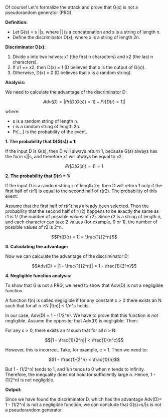 Of course! Let's formalize the attack and prove that G(s) is not a pseudorandom generator (PRG).

**Definition:**

* Let G(s) = s ||s, where || is a concatenation and s is a string of length n.
* Define the discriminator D(x), where x is a string of length 2n.

**Discriminator D(x):**

1. Divide x into two halves: x1 (the first n characters) and x2 (the last n characters).
2. If x1 == x2, then D(x) = 1 (D believes that x is the output of G(s)).
3. Otherwise, D(x) = 0 (D believes that x is a random string).

**Analysis:**

We need to calculate the advantage of the discriminator D:

$$Adv(D) = |Pr[D(G(s)) = 1] - Pr[D(r) = 1]|$$

where:

* s is a random string of length n.
* r is a random string of length 2n.
*   Pr[...] is the probability of the event.

**1. The probability that D(G(s)) = 1:**

If the input D is G(s), then D will always return 1, because G(s) always has the form s||s, and therefore x1 will always be equal to x2.

$$Pr[D(G(s)) = 1] = 1$$

**2. The probability that D(r) = 1:**

If the input D is a random string r of length 2n, then D will return 1 only if the first half of r(r1) is equal to the second half of r(r2). The probability of this event:

Assume that the first half of r(r1) has already been selected.  Then the probability that the second half of r(r2) happens to be exactly the same as r1 is 1/ (the number of possible values of r2).  Since r2 is a string of length n, and each character can take 2 values (for example, 0 or 1), the number of possible values of r2 is 2^n.

$$Pr[D(r) = 1] = \frac{1}{2^n}$$

**3. Calculating the advantage:**

Now we can calculate the advantage of the discriminator D:

$$Adv(D) = |1 - \frac{1}{2^n}| = 1 - \frac{1}{2^n}$$

**4. Negligible function analysis:**

To show that G is not a PRG, we need to show that Adv(D) is not a negligible function.

A function f(n) is called negligible if for any constant c > 0 there exists an N such that for all n >N |f(n)| < 1/n^c holds.

In our case, Adv(D) = 1 - (1/2^n).  We have to prove that this function is *not* negligible.  Assume the opposite: that Adv(D) is negligible.  Then:

For any c > 0, there exists an N such that for all n > N:

$$|1 - \frac{1}{2^n}| < \frac{1}{n^c}$$

However, this is incorrect.  Take, for example, c = 1.  Then we need to:

$$1 - \frac{1}{2^n} < \frac{1}{n}$$

But 1 - (1/2^n) tends to 1, and 1/n tends to 0 when n tends to infinity.  Therefore, the inequality does not hold for sufficiently large n. Hence, 1 - (1/2^n)  is not negligible.

**Output:**

Since we have found the discriminator D, which has the advantage Adv(D)= 1 - (1/2^n) is not a negligible function, we can conclude that G(s)=s/|s is not a pseudorandom generator.